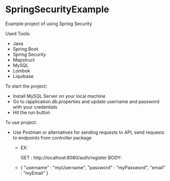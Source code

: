 # SpringSecurityExample

Example project of using Spring Security

Used Tools:
- Java
- Spring Boot
- Spring Security
- Mapstruct
- MySQL
- Lombok
- Liquibase

To start the project:
- Install MySQL Server on your local machine
- Go to /application.db.properties and update
username and password with your credentials
- Hit the run button

To use project:
- Use Postman or alternatives for sending requests 
to API, send requests to endpoints from controller package

  * EX:

      GET :
      http://localhost:8080/auth/register
      BODY:
  * 
    {
          "username" : "myUsername",
          "password" : "myPassword",
          "email" : "myEmail"
    }
